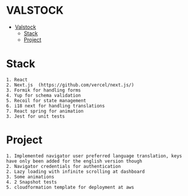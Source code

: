 # VALSTOCK

-   [Valstock](#valstock)
    -   [Stack](#Stack)
    -   [Project]($Project)

# Stack

    1. React
    2. Next.js  (https://github.com/vercel/next.js/)
    3. Formik for handling forms
    4. Yup for schema validation
    5. Recoil for state management
    6. i18 next for handling translations
    7. React spring for animation
    3. Jest for unit tests

# Project

    1. Implemented navigator user preferred language translation, keys have only been added for the english version though
    2. Navigator credentials for authentication
    2. Lazy loading with infinite scrolling at dashboard
    3. Some animations
    4. 2 Snapshot tests
    5. cloudformation template for deployment at aws
